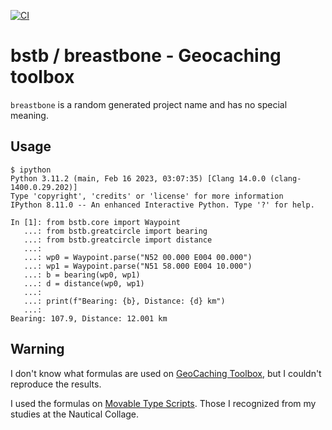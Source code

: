 [![CI](https://github.com/ceesvandegriend/bstb/actions/workflows/ci.yml/badge.svg?branch=main)](https://github.com/ceesvandegriend/bstb/actions/workflows/ci.yml)

# bstb / breastbone - Geocaching toolbox

`breastbone` is a random generated project name and has no special meaning.

## Usage

```console
$ ipython
Python 3.11.2 (main, Feb 16 2023, 03:07:35) [Clang 14.0.0 (clang-1400.0.29.202)]
Type 'copyright', 'credits' or 'license' for more information
IPython 8.11.0 -- An enhanced Interactive Python. Type '?' for help.

In [1]: from bstb.core import Waypoint
   ...: from bstb.greatcircle import bearing
   ...: from bstb.greatcircle import distance
   ...: 
   ...: wp0 = Waypoint.parse("N52 00.000 E004 00.000")
   ...: wp1 = Waypoint.parse("N51 58.000 E004 10.000")
   ...: b = bearing(wp0, wp1)
   ...: d = distance(wp0, wp1)
   ...: 
   ...: print(f"Bearing: {b}, Distance: {d} km")
   ...: 
Bearing: 107.9, Distance: 12.001 km

```

## Warning

I don't know what formulas are used on
[GeoCaching Toolbox](https://www.geocachingtoolbox.com/), but I couldn't reproduce the results.

I used the formulas on [Movable Type Scripts](https://www.movable-type.co.uk/scripts/latlong.html). Those I recognized from my studies at the Nautical Collage.
